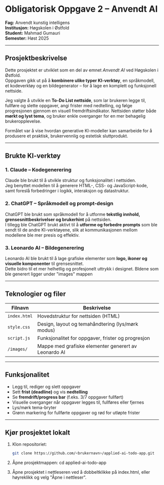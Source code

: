 # Obligatorisk Oppgave 2 – Anvendt AI  
**Fag:** Anvendt kunstig intelligens  
**Institusjon:** Høgskolen i Østfold  
**Student:** Mahmad Gumauri  
**Semester:** Høst 2025  

---

## Prosjektbeskrivelse
Dette prosjektet er utviklet som en del av emnet *Anvendt AI* ved Høgskolen i Østfold.  
Oppgaven gikk ut på å **kombinere ulike typer KI-verktøy**, en språkmodell, et kodeverktøy og en bildegenerator – for å lage en komplett og funksjonell nettside.

Jeg valgte å utvikle en **To-Do List nettside**, som lar brukeren legge til, fullføre og slette oppgaver, angi frister med nedtelling, og følge progresjonen gjennom en visuell fremdriftsindikator. Nettsiden støtter både **mørkt og lyst tema**, og bruker enkle overganger for en mer behagelig brukeropplevelse.

Formålet var å vise hvordan generative KI-modeller kan samarbeide for å produsere et praktisk, brukervennlig og estetisk sluttprodukt.

---

## Brukte KI-verktøy

### 1. **Claude – Kodegenerering**
Claude ble brukt til å utvikle struktur og funksjonalitet i nettsiden.  
Jeg benyttet modellen til å generere HTML-, CSS- og JavaScript-kode, samt foreslå forbedringer i logikk, interaksjon og datastruktur.

### 2. **ChatGPT – Språkmodell og prompt-design**
ChatGPT ble brukt som språkmodell for å utforme **tekstlig innhold, grensesnittbeskrivelser og brukerhint** på nettsiden.  
I tillegg ble ChatGPT brukt aktivt til å **utforme og forbedre prompts** som ble sendt til de andre KI-verktøyene, slik at kommunikasjonen mellom modellene ble mer presis og effektiv.

### 3. **Leonardo AI – Bildegenerering**
Leonardo AI ble brukt til å lage grafiske elementer som **logo, ikoner og visuelle komponenter** til grensesnittet.  
Dette bidro til et mer helhetlig og profesjonelt uttrykk i designet. Bldene som ble generert ligger under "images" mappen

---

## Teknologier og filer

| Filnavn | Beskrivelse |
|----------|--------------|
| `index.html` | Hovedstruktur for nettsiden (HTML) |
| `style.css` | Design, layout og temahåndtering (lys/mørk modus) |
| `script.js` | Funksjonalitet for oppgaver, frister og progresjon |
| `/images/` | Mappe med grafiske elementer generert av Leonardo AI |

---

## Funksjonalitet
- Legg til, rediger og slett oppgaver  
- Sett **frist (deadline)** og vis **nedtelling**  
- Se **fremdrift/progress bar** (f.eks. 3/7 oppgaver fullført)  
- Visuelle overganger når oppgaver legges til, fullføres eller fjernes  
- Lys/mørk tema-bryter  
- Grønn markering for fullførte oppgaver og rød for utløpte frister  

---

## Kjør prosjektet lokalt

1. Klon repositoriet:
   ```bash
   git clone https://github.com/<brukernavn>/applied-ai-todo-app.git

2. Åpne prosjektmappen: cd applied-ai-todo-app

3.  Åpne prosjektet i nettleseren ved å dobbeltklikke på index.html, eller høyreklikk og velg "Åpne i nettleser".

